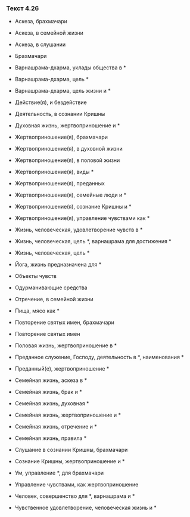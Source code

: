 ### Текст 4.26

- Аскеза, брахмачари

- Аскеза, в семейной жизни

- Аскеза, в слушании

- Брахмачари

- Варнашрама-дхарма, уклады общества в *

- Варнашрама-дхарма, цель *

- Варнашрама-дхарма, цель жизни и *

- Действие(я), и бездействие

- Деятельность, в сознании Кришны

- Духовная жизнь, жертвоприношение и *

- Жертвоприношение(я), брахмачари

- Жертвоприношение(я), в духовной жизни

- Жертвоприношение(я), в половой жизни

- Жертвоприношение(я), виды *

- Жертвоприношение(я), преданных

- Жертвоприношение(я), семейные люди и *

- Жертвоприношение(я), сознание Кришны и *

- Жертвоприношение(я), управление чувствами как *

- Жизнь, человеческая, удовлетворение чувств в *

- Жизнь, человеческая, цель *, варнашрама для достижения *

- Жизнь, человеческая, цель *

- Йога, жизнь предназначена для *

- Объекты чувств

- Одурманивающие средства

- Отречение, в семейной жизни

- Пища, мясо как *

- Повторение святых имен, брахмачари

- Повторение святых имен

- Половая жизнь, жертвоприношение в *

- Преданное служение, Господу, деятельность в *, наименования *

- Преданный(е), жертвоприношение *

- Семейная жизнь, аскеза в *

- Семейная жизнь, брак и *

- Семейная жизнь, духовная *

- Семейная жизнь, жертвоприношение и *

- Семейная жизнь, отречение и *

- Семейная жизнь, правила *

- Слушание в сознании Кришны, брахмачари

- Сознание Кришны, жертвоприношение и *

- Ум, управление *, для брахмачари

- Управление чувствами, как жертвоприношение

- Человек, совершенство для *, варнашрама и *

- Чувственное удовлетворение, человеческая жизнь и *
	
